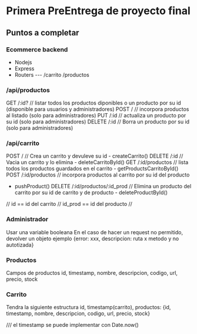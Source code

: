 # Primera PreEntrega de proyecto final
## Puntos a completar

### Ecommerce backend

* Nodejs
* Express
* Routers --- /carrito /productos

### /api/productos

GET /:id? // listar todos los productos diponibles o un producto por su id (disponible para usuarios y administradores)
POST / // incorpora productos al listado (solo para administradores)
PUT /:id // actualiza un producto por su id (solo para administradores)
DELETE /:id // Borra un producto por su id (solo para administradores)

### /api/carrito

POST / // Crea un carrito y devuleve su id - createCarrito()
DELETE /:id // Vacia un carrito y lo elimina - deleteCarritoById()
GET /:id/productos // lista todos los productos guardados en el carrito - getProductsCarritoById()
POST /:id/productos // incorpora productos al carrito por su id del producto
-  pushProduct()
DELETE /:id/productos/:id_prod // Elimina un producto del carrito por su id de carrito y de producto - deleteProductById()

// id == id del carrito // id_prod == id del producto //

### Administrador

Usar una variable booleana
En el caso de hacer un request no permitido, devolver un objeto
ejemplo {error: xxx, descripcion: ruta x metodo y no autotizada}

### Productos

Campos de productos
id, timestamp, nombre, descripcion, codigo, url, precio, stock

### Carrito 

Tendra la siguiente estructura
id, timestamp(carrito), productos: {id, timestamp, nombre, descripcion, codigo, url, precio, stock}

/// el timestamp se puede implementar con Date.now()